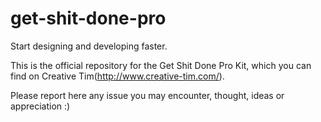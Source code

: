 get-shit-done-pro
=================

Start designing and developing faster.

This is the official repository for the Get Shit Done Pro Kit, which you can find on Creative Tim(http://www.creative-tim.com/).

Please report here any issue you may encounter, thought, ideas or appreciation :)
